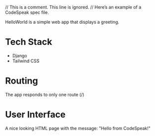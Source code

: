 // This is a comment. This line is ignored.
// Here’s an example of a CodeSpeak spec file.

HelloWorld is a simple web app that displays a greeting.

# Tech Stack

- Django
- Tailwind CSS

# Routing

The app responds to only one route (/)

# User Interface

A nice looking HTML page with the message: "Hello from CodeSpeak!"

